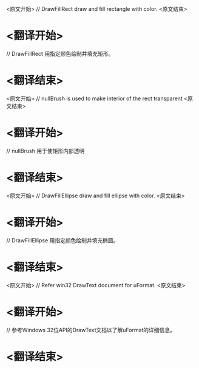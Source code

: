 
<原文开始>
// DrawFillRect draw and fill rectangle with color.
<原文结束>

# <翻译开始>
// DrawFillRect 用指定颜色绘制并填充矩形。
# <翻译结束>


<原文开始>
// nullBrush is used to make interior of the rect transparent
<原文结束>

# <翻译开始>
// nullBrush 用于使矩形内部透明
# <翻译结束>


<原文开始>
// DrawFillEllipse draw and fill ellipse with color.
<原文结束>

# <翻译开始>
// DrawFillEllipse 用指定颜色绘制并填充椭圆。
# <翻译结束>


<原文开始>
// Refer win32 DrawText document for uFormat.
<原文结束>

# <翻译开始>
// 参考Windows 32位API的DrawText文档以了解uFormat的详细信息。
# <翻译结束>

